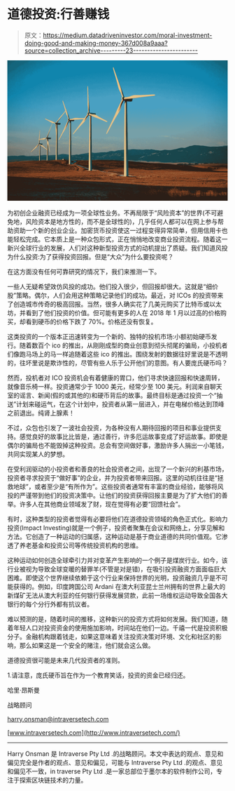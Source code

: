 # 道德投资:行善赚钱

> 原文：<https://medium.datadriveninvestor.com/moral-investment-doing-good-and-making-money-367d008a9aaa?source=collection_archive---------23----------------------->

![](img/077f07a9c038166b54d8e91d887ef2bc.png)

为初创企业融资已经成为一项全球性业务。不再局限于“风险资本”的世界(不可避免地，风险资本是地方性的，而不是全球性的)，几乎任何人都可以在网上参与帮助资助一个新的创业企业。加密货币投资使这一过程变得异常简单，但用信用卡也能轻松完成。它本质上是一种众包形式，正在悄悄地改变商业投资流程。随着这一新兴全球行业的发展，人们对这种新型投资方式的动机提出了质疑。我们知道风投为什么投资:为了获得投资回报。但是“大众”为什么要投资呢？

在这方面没有任何可靠研究的情况下，我们来推测一下。

一些人无疑希望效仿风投的成功。他们投入很少，但回报却很大。这就是“细价股”策略。偶尔，人们会用这种策略记录他们的成功。最近，对 ICOs 的投资带来了创造城市传奇的极高回报。当然，很多人确实花了几美元购买了比特币或以太坊，并看到了他们投资的价值。但可能有更多的人在 2018 年 1 月以过高的价格购买，却看到硬币的价格下跌了 70%。价格还没有恢复。

这类投资的一个版本正迅速转变为一个新的、独特的投机市场:小额初始硬币发行。随着数百个 ico 的推出，从刚刚成型的商业创意到彻头彻尾的骗局，小投机者们像跑马场上的马一样追随着这些 ico 的推出。围绕发射的数据往好里说是不透明的，往坏里说是欺诈性的，尽管有些人乐于公开他们的意图。有人要庞氏硬币吗？

然而，投机者对 ICO 投资机会有着健康的胃口，他们寻求快速回报和快速周转，就像音乐椅一样。投资通常少于 1000 美元，经常少至 100 美元。利润来自聊天室的谣言、新闻(假的或其他的)和硬币背后的故事。最终目标是通过投资一个“抽送”计划来碰运气，在这个计划中，投资者从第一层进入，并在电梯价格达到顶峰之前退出。纯肾上腺素！

不过，众包也引发了一波社会投资，为各种没有人期待回报的项目和事业提供支持。感觉良好的故事比比皆是，通过善行，许多厄运故事变成了好运故事。即使是偶尔的骗局也不能毁掉这种投资。总会有空间做好事，激励许多人捐出一小笔钱，共同实现某人的梦想。

在受利润驱动的小投资者和善良的社会投资者之间，出现了一个新兴的利基市场，投资者寻求投资于“做好事”的企业，并为投资者带来回报。这里的动机往往是“拯救地球”，或者至少是“有所作为”。这些投资者通常有丰富的商业经验，能够将风投的严谨带到他们的投资决策中。让他们的投资获得回报主要是为了扩大他们的善举。许多人在其他商业领域发了财，现在觉得有必要“回馈社会”。

有时，这种类型的投资者觉得有必要将他们在道德投资领域的角色正式化。影响力投资(Impact Investing)就是一个例子，投资者聚集在会议和网络上，分享见解和方法。它创造了一种运动的归属感，这种运动是基于商业道德的共同价值观。它渗透了养老基金和投资公司等传统投资机构的思维。

这种运动如何创造全球牵引力并对变革产生影响的一个例子是煤炭行业。如今，该行业被视为导致全球变暖的替罪羊(不管是对是错)，在吸引投资融资方面面临巨大困难。即使这个世界继续依赖于这个行业来保持世界的光明，投资融资几乎是不可能获得的。例如，印度跨国公司 Ardani 在澳大利亚昆士兰州拥有的世界上最大的新煤矿无法从澳大利亚的任何银行获得发展贷款，此前一场维权运动导致全国各大银行的每个分行外都有抗议者。

难以预测的是，随着时间的推移，这种新兴的投资方式将如何发展。我们知道，随着年轻人口对投资资金的使用施加影响，时间站在他们一边。千禧一代是投资积极分子。金融机构跟着钱走，如果这意味着关注投资决策对环境、文化和社区的影响，那么如果这是一个安全的赌注，他们就会这么做。

道德投资很可能是未来几代投资者的准则。

1.请注意，庞氏硬币旨在作为一个教育笑话，投资的资金已经归还。

哈里·昂斯曼

战略顾问

harry.onsman@intraversetech.com

[www.intraversetech.com](http://www.intraversetech.com/)

________________________________________________________________________________

Harry Onsman 是 Intraverse Pty Ltd .的战略顾问。本文中表达的观点、意见和偏见完全是作者的观点、意见和偏见，可能与 Intraverse Pty Ltd .的观点、意见和偏见不一致，in traverse Pty Ltd .是一家总部位于墨尔本的软件制作公司，专注于探索区块链技术的力量。